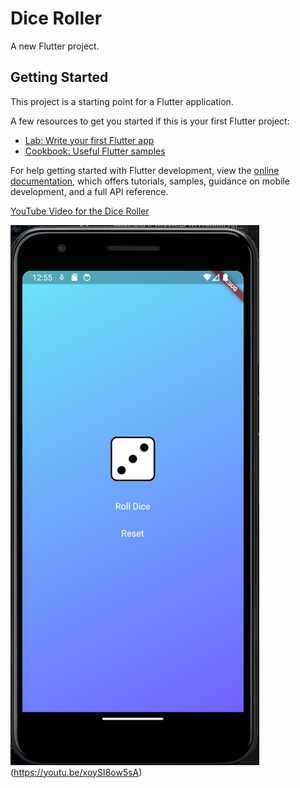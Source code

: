 # Dice Roller

A new Flutter project.

## Getting Started

This project is a starting point for a Flutter application.

A few resources to get you started if this is your first Flutter project:

- [Lab: Write your first Flutter app](https://docs.flutter.dev/get-started/codelab)
- [Cookbook: Useful Flutter samples](https://docs.flutter.dev/cookbook)

For help getting started with Flutter development, view the
[online documentation](https://docs.flutter.dev/), which offers tutorials,
samples, guidance on mobile development, and a full API reference.

[YouTube Video for the Dice Roller](https://youtu.be/xoySI8ow5sA)

![alt text](./assets/dice-roller.png)(https://youtu.be/xoySI8ow5sA)
